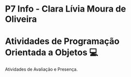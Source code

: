 
# P7 Info - Clara Lívia Moura de Oliveira

# Atividades de Programação Orientada a Objetos 💻
Atividades de Avaliação e Presença.
  

